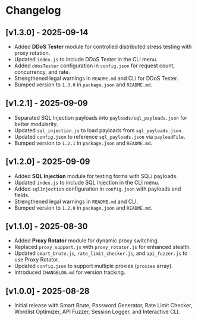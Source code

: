 # Changelog

## [v1.3.0] - 2025-09-14
- Added **DDoS Tester** module for controlled distributed stress testing with proxy rotation.
- Updated `index.js` to include DDoS Tester in the CLI menu.
- Added `ddosTester` configuration in `config.json` for request count, concurrency, and rate.
- Strengthened legal warnings in `README.md` and CLI for DDoS Tester.
- Bumped version to `1.3.0` in `package.json` and `README.md`.

## [v1.2.1] - 2025-09-09
- Separated SQL Injection payloads into `payloads/sql_payloads.json` for better modularity.
- Updated `sql_injection.js` to load payloads from `sql_payloads.json`.
- Updated `config.json` to reference `sql_payloads.json` via `payloadFile`.
- Bumped version to `1.2.1` in `package.json` and `README.md`.

## [v1.2.0] - 2025-09-09
- Added **SQL Injection** module for testing forms with SQLi payloads.
- Updated `index.js` to include SQL Injection in the CLI menu.
- Added `sqlInjection` configuration in `config.json` with payloads and fields.
- Strengthened legal warnings in `README.md` and CLI.
- Bumped version to `1.2.0` in `package.json` and `README.md`.

## [v1.1.0] - 2025-08-30
- Added **Proxy Rotator** module for dynamic proxy switching.
- Replaced `proxy_support.js` with `proxy_rotator.js` for enhanced stealth.
- Updated `smart_brute.js`, `rate_limit_checker.js`, and `api_fuzzer.js` to use Proxy Rotator.
- Updated `config.json` to support multiple proxies (`proxies` array).
- Introduced `CHANGELOG.md` for version tracking.

## [v1.0.0] - 2025-08-28
- Initial release with Smart Brute, Password Generator, Rate Limit Checker, Wordlist Optimizer, API Fuzzer, Session Logger, and Interactive CLI.